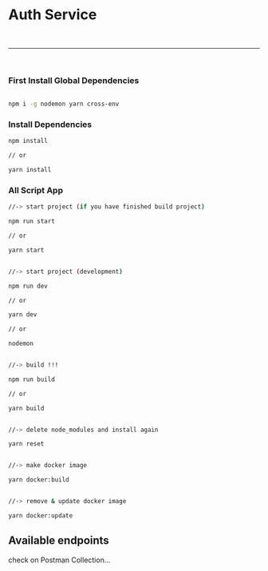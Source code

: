 # Auth Service

<br />

---

<br />

### First Install Global Dependencies

```bash

npm i -g nodemon yarn cross-env

```

### Install Dependencies

```bash
npm install

// or

yarn install
```

### All Script App

```bash
//-> start project (if you have finished build project)

npm run start

// or

yarn start


//-> start project (development)

npm run dev

// or

yarn dev

// or

nodemon


//-> build !!!

npm run build

// or

yarn build


//-> delete node_modules and install again

yarn reset


//-> make docker image

yarn docker:build


//-> remove & update docker image

yarn docker:update
```

## Available endpoints
check on Postman Collection...
